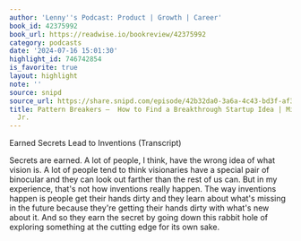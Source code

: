 ```yaml
---
author: 'Lenny''s Podcast: Product | Growth | Career'
book_id: 42375992
book_url: https://readwise.io/bookreview/42375992
category: podcasts
date: '2024-07-16 15:01:30'
highlight_id: 746742854
is_favorite: true
layout: highlight
note: ''
source: snipd
source_url: https://share.snipd.com/episode/42b32da0-3a6a-4c43-bd3f-af3d4aaa6f5e
title: Pattern Breakers —  How to Find a Breakthrough Startup Idea | Mike Maples,
  Jr.
---
```


Earned Secrets Lead to Inventions (Transcript)

Secrets are earned. A lot of people, I think, have the wrong idea of what vision is. A lot of people tend to think visionaries have a special pair of binocular and they can look out farther than the rest of us can. But in my experience, that's not how inventions really happen. The way inventions happen is people get their hands dirty and they learn about what's missing in the future because they're getting their hands dirty with what's new about it. And so they earn the secret by going down this rabbit hole of exploring something at the cutting edge for its own sake.